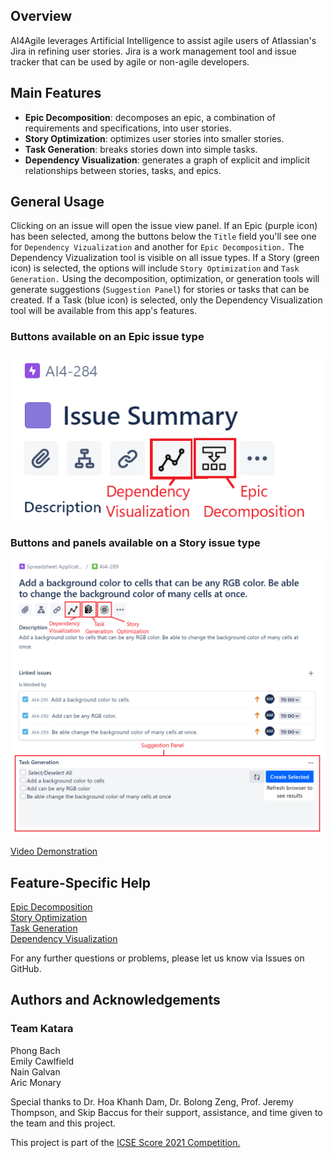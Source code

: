 ## Overview
AI4Agile leverages Artificial Intelligence to assist agile users of Atlassian's Jira in refining user stories. Jira is a work management tool and issue tracker that can be used by agile or non-agile developers.


## Main Features

- **Epic Decomposition**: decomposes an epic, a combination of requirements and specifications, into user stories.
- **Story Optimization**: optimizes user stories into smaller stories.
- **Task Generation**: breaks stories down into simple tasks.
- **Dependency Visualization**: generates a graph of explicit and implicit relationships between stories, tasks, and epics.

## General Usage
Clicking on an issue will open the issue view panel. If an Epic (purple icon) has been selected, among the buttons below the `Title` field you'll see one for `Dependency Vizualization` and another for `Epic Decomposition.` The Dependency Vizualization tool is visible on all issue types. If a Story (green icon) is selected, the options will include `Story Optimization` and `Task Generation.` Using the decomposition, optimization, or generation tools will generate suggestions (`Suggestion Panel`) for stories or tasks that can be created. If a Task (blue icon) is selected, only the Dependency Visualization tool will be available from this app's features.   
### Buttons available on an Epic issue type
![Epic button positions](https://raw.githubusercontent.com/AricMonary/AI4AgileJiraCloudApp/Website/docs/epic-decomp-overview.png)  
### Buttons and panels available on a Story issue type
![Story button and panel positions](https://raw.githubusercontent.com/AricMonary/AI4AgileJiraCloudApp/Website/docs/non-epic-processes-overview.png)  

[Video Demonstration](https://youtu.be/05zN1Hv9UkM)  

## Feature-Specific Help
[Epic Decomposition](https://aricmonary.github.io/AI4AgileJiraCloudApp/help/epic-decomposition.html)  
[Story Optimization](https://aricmonary.github.io/AI4AgileJiraCloudApp/help/story-optimization.html)  
[Task Generation](https://aricmonary.github.io/AI4AgileJiraCloudApp/help/task-generation.html)  
[Dependency Visualization](https://aricmonary.github.io/AI4AgileJiraCloudApp/help/dependency-visualization.html)  

For any further questions or problems, please let us know via Issues on GitHub.  

## Authors and Acknowledgements
### Team Katara  
Phong Bach  
Emily Cawlfield  
Nain Galvan  
Aric Monary  
  
Special thanks to Dr. Hoa Khanh Dam, Dr. Bolong Zeng, Prof. Jeremy Thompson, and Skip Baccus for their support, assistance, and time given to the team and this project.

This project is part of the [ICSE Score 2021 Competition.](https://conf.researchr.org/home/icse-2021/score-2021)
